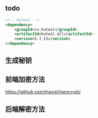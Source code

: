 
## todo



```xml
<!-- hutool -->
<dependency>
    <groupId>cn.hutool</groupId>
    <artifactId>hutool-all</artifactId>
    <version>5.7.13</version>
</dependency>
```


## 生成秘钥


## 前端加密方法

https://github.com/travist/jsencrypt/



## 后端解密方法







